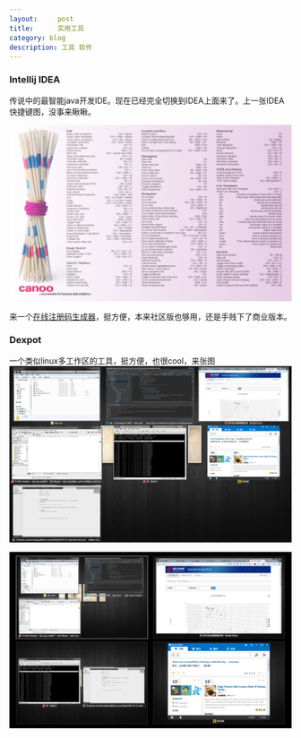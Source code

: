 ```yaml
---
layout:     post
title:      实用工具
category: blog
description: 工具 软件
---
```


### Intellij IDEA
传说中的最智能java开发IDE。现在已经完全切换到IDEA上面来了。上一张IDEA快捷键图，没事来瞅瞅。

![idea key](/images/intellij_idea/key_map.png)

来一个[在线注册码生成器][1]，挺方便，本来社区版也够用，还是手贱下了商业版本。

### Dexpot
一个类似linux多工作区的工具，挺方便，也很cool，来张图
![dexpot_1](/images/dexpot/dexpot_1.jpg)

![dexpot_2](/images/dexpot/dexpot_2.jpg)




[1]: http://174.140.163.89/keygen/idea.htm 'Intellij IDEA'
